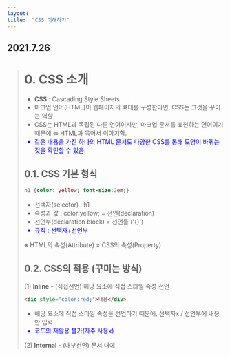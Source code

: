 ```yaml
---
layout: 
title:  "CSS 이해하기"
---
```


## 2021.7.26


> # 0. CSS 소개
> - **CSS** : Cascading Style Sheets
> - 마크업 언어(HTML)이 웹페이지의 뼈대를 구성한다면, CSS는 그것을 꾸미는 역할
> - CSS는 HTML과 독립된 다른 언어이지만, 마크업 문서를 표현하는 언어이기 때문에 늘 HTML과 묶어서 이야기함.
> - 같은 내용을 가진 하나의 HTML 문서도 다양한 CSS를 통해 모양이 바뀌는 것을 확인할 수 있음.
> 
> 
> 
> ## 0.1. CSS 기본 형식
> 
>  ```css
>  h1 {color: yellow; font-size:2em;}
>  ```
> 
> - 선택자(selector) : h1
> - 속성과 값 : color:yellow;  = 선언(declaration)
> - 선언부(declaration block) = 선언들 ('{}')
> - 규칙 : 선택자+선언부
> 
>  ※ HTML의 속성(Attribute) ≠ CSS의 속성(Property)
>  
> 
>  
>  ## 0.2. CSS의 적용 (꾸미는 방식)
>  
>  (1) **Inline** - (직접선언) 해당 요소에 직접 스타일 속성 선언
>  ```html
>  <dic style="color:red;">내용</div>
>  ```
>  - 해당 요소에 직접 스타일 속성을 선언하기 때문에, 선택자x / 선언부에 내용만 입력
>  - 코드의 재활용 불가(자주 사용x)
>  
>  
>  (2) **Internal** - (내부선언) 문서 내에 <style> 요소로 속성 적용
>  ```css
>  <style> div {color:red;} </style>
>  ```
>  - 문서의 ```<head>```에 ```<style>```요소를 선언하여 모든 ```<div>```에 같은 스타일 규칙 적용
>  - 하지만, 페이지가 많고 스타일 규칙 내용이 많아 모든 페이지마다 저마다의 규칙을 선언하기는 쉽지 않음.
>   
>   
>  (3) **External** - (외부선언) 외부 스타일 시트 파일 연결
>  ```css
>  div {color:red;}     /*외부 스타일 시트 파일*/
>  <link rel="stylesheet" href="css/style.css">
>  ```
>  - 외부 스타일 시트란, 스타일 규칙들을 별도의 외부 파일에 담아 넣은 것 (확장자 .css)
>  - 외부 스타일 시트 방식이면, 많은 페이지가 있더라도 이 한 줄로 모든 페이지에 같은 스타일 적용 가능.
>  - **rel 속성** : 연결되는 파일이 문서와 어떤 관계인지를 명시하는 속성으로, CSS파일은 'stylesheet'라고 적어야 함.
>  
>   
>  (4) **Import** - (불러오기) 
>   
> ```css
> @import url("css/style.css");
>  ```
>   
>  - 스타일 시트 내에 다른 스타일 시트 파일을 불러오는 방식
>  - <style> 내부 상단이나 외부 스타일 시트 파일 상단에 선언하는데 거의 사용x

  
 * * *
  
> # 1. CSS 문법
>   
> ## 1.1 기본 선택자 (요소, 태그) - '*'
> ```css
> h1 {color: yellow;}
> * {color: yellow;}
> h1,h2,h3,h4,h5,h6 {color: yellow; font-size:2em;}
> ```
> - 선택자 부분에 들어가는 것에 따라 '요소 선택자', '태그 선택자'라고도 불림.
> - 전체 선택자, **```*```(별표, asterisk)**를 통해 문서 내에 있는 모든 요소를 선택할 수 있어 매우 편리하지만, 성능이 좋지 않아 사용을 지양함.
> - 선택자끼리, 선언끼리 그룹화 가능.
> 
> ## 1.2. class 선택자 - '.'
> ```css, html
> .foo {font-size: 30px;}
> .bar {color: blue;}
> 
> <p class="foo">내용</p>
> <p class ="foo bar">내용</p>
> ```
> - 기본 선택자만 쓰면 같은 요소끼리는 같은 스타일 규칙이 적용되는 단점이 있음.
> - 이에, 요소에 구애받지 않고 스타일을 적용하는 가장 일반적인 방법이 class 선택자.
> - HTML의 요소에 class 속성을 추가하여(여러개 가능) CSS에서 그 속성 값(foo)을 선택자를 지정.
> - 클래스 선택자를 쓸 때는, 맨 앞에 .(마침표)를 찍어야 함.
> 
> ## 1.3. id 선택자 - '#'
> ```css, html
> #bar {background-color: yellow;}
> 
> <p id="bar">내용</p>
> ```
> - class 선택자와 비슷하며, class 속성 대신 id 속성을 쓰면 됨.
> - class 선택자와의 가장 큰 차이점은, class와 달리 id는 문서 내에서 유일해야한다는 점임.
> - 즉, id 선택자로 규칙을 적용할 수 있는 요소는 단 하나뿐.
> 
> ## 1.4. 선택자끼리의 조합
> ```css
>   p.bar{...}         /* 요소 + class */
>   .foo.bar{...}      /* class + class */
>   #foo.bar{...}      /* id + class */
> ```
> 
> ## 1-5. 속성 선택자
>   (1) 단순 속성으로 선택 : [속성의 이름]
>   ```css, html
>   p[class] { color: silver; }   /* class속성이 있는 <p>요소에 모두 적용 */
>   p[class][id] { text-decoration: underline; }  /* class, id 속성 둘다 있는 <p>요소에 모두 적용 */
>   
>   <p class="foo">Hello</p>
>   <p class="bar">CSS</p>
>   <p class="baz" id="title">HTML</p>
>   ```
>   
>   (2) 정확한 속성으로 선택 : [속성의 이름="속성의 값"]
>   ```css
>   p[class="foo"] { color: silver; }
>   p[id="title"] { text-decoration: underline; }
>   ```
>   
>   (3) 부분 속성값으로 선택
> - [class~="color"] : class 속성의 값이 공백으로 구분한 "color" 단어(오직 color만, colorful 안됨)가 포함되는 요소 선택
> - [class^="color"] : class 속성의 값이 "color"로 시작하는 요소 선택
> - [class$="color"] : class 속성의 값이 "color"로 끝나는 요소 선택
> - [class*="color"] : class 속성의 값이 "color" 문자가 포함되는 요소 선택
> 
>   
> ## 1-6. 문서 구조 관련 선택자
>   : 문서의 구조를 이해하려면 '부모와 자식 관계(바로 위, 바로 아래)'와 '조상과 자손 관계(위로 쭉, 아래로 쭉)', '형제관계(동등한 레벨)', '인접한 형제 관계(동등한 레벨 중에서 앞뒤로 나올 때)'가 있음을 알아야 함.
>   
>   (1) 자손 선택자 - ' '(공백)
>   ```css
>   div span { color: red; }
>   ```
>   : <div>의 자손 요소인 <span>을 선택하는 선택자임.
>   
>   (2) 자식 선택자 - '>'(꺽쇠 기호)
>   ```css
>   div > h1 {color:red;}
>   ```
>   : <div>의 자식 요소인 <h1>을 선택하는 선택자임.
>   
>   (3) 인접 형제 선택자 - '+'
>   ```css
>   div + p {color:red;}
>   ```
>   : <div>와 인접한 형제 관계인 <p>선택
>   
>   +응용)
>   ```css
>   body > div table + ul { ... }
>   /* body요소의 자식인 div요소의 자손인 table요소의 인접한 형제 관계인 ul 선택 */
>   ```

  * * *
  
> # 2. CSS 문법 - 가상 선택자
>   
> ## 2.1. 가상 클래스 - ':'(콜론 기호)
>   - 가상 선택자에는 가상 클래스와 가상 요소가 있음.
>   - 가상 클래스란(pseudo class), 흔하게 사용되는 여러 동작 패턴에 대하여 미리 정해놓은 스타일이 적용되도록 약속된 보이지 않는 클래스임.
>   
>   (1) 문서 구조 관련된 가상 클래스 
>   - :first-child : 첫 번째 자식 요소 선택
>   - :last-child : 마지막 자식 요소 선택
>   ```css, html
>   <ul>
>     <li>HTML</li>
>     <li>CSS</li>
>     <li>JS</li>
>   </ul>
>   li:first-child { color: red; }
>   li:last-child { color: blue; }
>   ```
>   
>   (2) 앵커 요소와 관련된 가상 클래스
>   - :link : 하이퍼링크(앵커 요소 내의 href 속성)이면서 아직 방문하지 않은 앵커
>   - :visited : 이미 방문한 하이퍼링크를 의미
>   ```css
>   a:link { color: blue; }
>   a:visited { color: gray; }
>   ```
>   
>   (3) 사용자 동작과 관련된 가상 클래스
>   - :focus: 현재 입력 초점(입력 폼에 마우스 클릭이나 키보드 탭 키로 요소 탐색)을 가진 요소에 적용
>  - :hover: 마우스 포인터가 있는(마우스를 올렸을 때) 요소에 적용
>   - :active: 사용자 입력(버튼이나 링크 등을 마우스로 클릭)으로 활성화된 요소에 적용
>   
>   
> ## 2.2. 가상 요소 - ':'(콜론 기호) / '::'(더블 콜론 기호)(~CSS3부터)
>   : 가상 요소(pseudo element)란, HTML <body> 코드에 존재하지 않는 구조 요소에 스타일 부여 가능.
>   ```css
>   p::before { content: "###" }
>   p::after { content: "!!!" }
>   p::first-line { color:yellow; }
>   p::first-letter { font-size:3em; }
>   ```
>   - :before : 가장 앞에 요소를 삽입     ← content 속성 필요
>   - :after : 가장 뒤에 요소를 삽입      ← content 속성 필요
>   - :first-line : 요소의 첫 번째 줄에 있는 텍스트
>   - :first-letter : 블록 레벨 요소의 첫 번째 문자
  
* * *  

> # 3. CSS 문법 - 구체성
>   : 만약 같은 요소를 선택하는 서로 다른 중복된 스타일 요소가 있다면 어떻게 될까?
>     → 구체성(선택자를 얼마나 명시적으로, 구체적으로 선언했는지를 수치화한 것)의 값이 큰 요소부터 우선으로 적용됨.
>   
>   - !important 키워드 : 모든 구체성을 무시하고 우선권을 가짐. 인라인 방식으로 표기
>   - 1, 0, 0, 0 : 요소에 직접 스타일 속성을 선언한 인라인 방식
>   - 0, 1, 0, 0 : 선택자에 있는 모든 'id' 속성값
>   - 0, 0, 1, 0 : 선택자에 있는 모든 'class' 속성값, 기타 속성, 가상 클래스
>   - 0, 0, 0, 1 : 선택자에 있는 모든 '요소', 가상 요소
>   - 0, 0, 0, 0 : 전체 선택자(*)
>   - 조합자는 구체성에 영향을 주지 않는다. (>, + 등)
>   
> ```css
> h1 { ... }      /* <h1>요소 하나 = 0,0,0,1 */
> body h1 { ... }      /* <body>, <h1>요소 둘 = 0,0,0,2 */
> .grape { ... }      /* grape 클래스 하나 = 0,0,1,0 */
> *.bright { ... }      /* 전체 선택자(*) + bright 클래스 = 0,0,1,0 */
> p.bright em.dark { ... }      /* <p>,<em>요소 + bright,dark 클래스 =  0,0,2,2 */
> #page { ... }      /* page id 하나 = 0,1,0,0 */
> div#page { ... }      /* div 요소 + page id = 0,1,0,1 */
> ```
 
* * *
  
> # 4. CSS 문법 - 상속
>   - 상속은 말그대로, 부모의 속성이 자식에게도 적용이 되는 것.
>   - 그러나, 모든 속성이 다 상속되는 것은 아님.(margin 등 박스 모델 속성 등)
>   - 상속된 속성은 아무런 구체성을 가지지 못함.
>   
>   ```css
>   * { color: red; }
>   h1#page { color: gray; }
>   
>   <h1 id="page">Hello, <em>CSS</em></h1>    /* 회색글씨 Hello, 빨간글씨 CSS */
>   ```
  
* * *  

> # 5. CSS 문법 - 캐스케이딩
>   - 캐스케이딩(cascading)이란, 스타일 규칙들이 어떠한 기준을 통해 단계적으로 요소에 적용되는지를 정한 규칙임.
>   1. '중요도(!impoirtant)'가 명시적으로 선언된 규칙을 우선함.
>   2. 스타일 규칙들의 '출서'에 따라 분류함.
>       - CSS 출처는 제작자(사이트 개발자)와 사용자(웹 페이지를 방문한 일반 사용자), 사용자 에이전트(일반 사용자의 환경, 즉 브라우저에 내장된 CSS)로 나뉨.
>       - 제작자 스타일 규칙이 사용자 에이전트 스타일 규칙보다 우선함.
>   3. 스타일 규칙들의 '구체성' 값이 클수록 우선함.
>   4. 스타일 규칙의 '선언 순서'가 뒤에 있을 수록 우선함.

  
  
